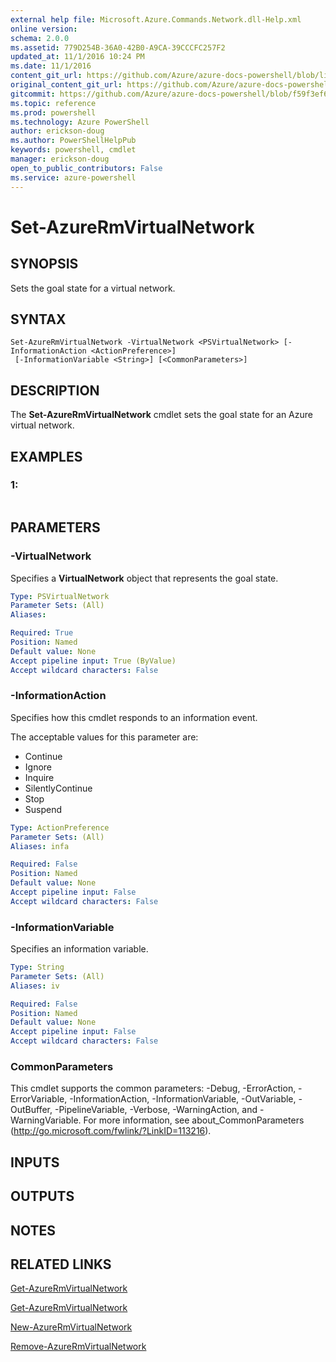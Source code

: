 ```yaml
---
external help file: Microsoft.Azure.Commands.Network.dll-Help.xml
online version: 
schema: 2.0.0
ms.assetid: 779D254B-36A0-42B0-A9CA-39CCCFC257F2
updated_at: 11/1/2016 10:24 PM
ms.date: 11/1/2016
content_git_url: https://github.com/Azure/azure-docs-powershell/blob/live/azureps-cmdlets-docs/ResourceManager/AzureRM.Network/v1.0.13/Set-AzureRmVirtualNetwork.md
original_content_git_url: https://github.com/Azure/azure-docs-powershell/blob/live/azureps-cmdlets-docs/ResourceManager/AzureRM.Network/v1.0.13/Set-AzureRmVirtualNetwork.md
gitcommit: https://github.com/Azure/azure-docs-powershell/blob/f59f3ef60bc592383812213e69fd77ba950759ed/azureps-cmdlets-docs/ResourceManager/AzureRM.Network/v1.0.13/Set-AzureRmVirtualNetwork.md
ms.topic: reference
ms.prod: powershell
ms.technology: Azure PowerShell
author: erickson-doug
ms.author: PowerShellHelpPub
keywords: powershell, cmdlet
manager: erickson-doug
open_to_public_contributors: False
ms.service: azure-powershell
---
```


# Set-AzureRmVirtualNetwork

## SYNOPSIS
Sets the goal state for a virtual network.

## SYNTAX

```
Set-AzureRmVirtualNetwork -VirtualNetwork <PSVirtualNetwork> [-InformationAction <ActionPreference>]
 [-InformationVariable <String>] [<CommonParameters>]
```

## DESCRIPTION
The **Set-AzureRmVirtualNetwork** cmdlet sets the goal state for an Azure virtual network.

## EXAMPLES

### 1:
```

```

## PARAMETERS

### -VirtualNetwork
Specifies a **VirtualNetwork** object that represents the goal state.

```yaml
Type: PSVirtualNetwork
Parameter Sets: (All)
Aliases: 

Required: True
Position: Named
Default value: None
Accept pipeline input: True (ByValue)
Accept wildcard characters: False
```

### -InformationAction
Specifies how this cmdlet responds to an information event.

The acceptable values for this parameter are:

- Continue
- Ignore
- Inquire
- SilentlyContinue
- Stop
- Suspend

```yaml
Type: ActionPreference
Parameter Sets: (All)
Aliases: infa

Required: False
Position: Named
Default value: None
Accept pipeline input: False
Accept wildcard characters: False
```

### -InformationVariable
Specifies an information variable.

```yaml
Type: String
Parameter Sets: (All)
Aliases: iv

Required: False
Position: Named
Default value: None
Accept pipeline input: False
Accept wildcard characters: False
```

### CommonParameters
This cmdlet supports the common parameters: -Debug, -ErrorAction, -ErrorVariable, -InformationAction, -InformationVariable, -OutVariable, -OutBuffer, -PipelineVariable, -Verbose, -WarningAction, and -WarningVariable. For more information, see about_CommonParameters (http://go.microsoft.com/fwlink/?LinkID=113216).

## INPUTS

## OUTPUTS

## NOTES

## RELATED LINKS

[Get-AzureRmVirtualNetwork](xref:ResourceManager/AzureRM.Network/v1.0.13/Get-AzureRmVirtualNetwork.md)

[Get-AzureRmVirtualNetwork](xref:ResourceManager/AzureRM.Network/v1.0.13/Get-AzureRmVirtualNetwork.md)

[New-AzureRmVirtualNetwork](xref:ResourceManager/AzureRM.Network/v1.0.13/New-AzureRmVirtualNetwork.md)

[Remove-AzureRmVirtualNetwork](xref:ResourceManager/AzureRM.Network/v1.0.13/Remove-AzureRmVirtualNetwork.md)


